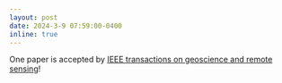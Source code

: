 ```yaml
---
layout: post
date: 2024-3-9 07:59:00-0400
inline: true
---
```


One paper is accepted by [IEEE transactions on geoscience and remote sensing](https://ieeexplore.ieee.org/xpl/RecentIssue.jsp?punumber=36)!
